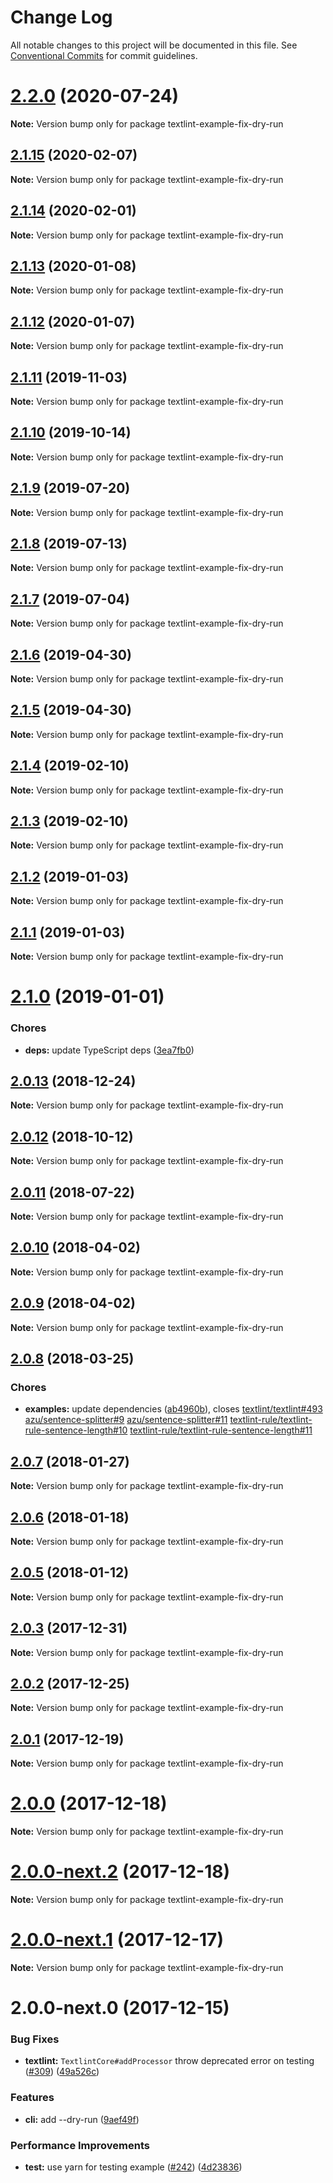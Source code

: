 # Change Log

All notable changes to this project will be documented in this file.
See [Conventional Commits](https://conventionalcommits.org) for commit guidelines.

<a name="2.2.0"></a>
# [2.2.0](https://github.com/textlint/textlint/compare/textlint-example-fix-dry-run@2.1.15...textlint-example-fix-dry-run@2.2.0) (2020-07-24)

**Note:** Version bump only for package textlint-example-fix-dry-run





<a name="2.1.15"></a>
## [2.1.15](https://github.com/textlint/textlint/compare/textlint-example-fix-dry-run@2.1.14...textlint-example-fix-dry-run@2.1.15) (2020-02-07)

**Note:** Version bump only for package textlint-example-fix-dry-run





<a name="2.1.14"></a>
## [2.1.14](https://github.com/textlint/textlint/compare/textlint-example-fix-dry-run@2.1.13...textlint-example-fix-dry-run@2.1.14) (2020-02-01)

**Note:** Version bump only for package textlint-example-fix-dry-run





<a name="2.1.13"></a>
## [2.1.13](https://github.com/textlint/textlint/compare/textlint-example-fix-dry-run@2.1.12...textlint-example-fix-dry-run@2.1.13) (2020-01-08)

**Note:** Version bump only for package textlint-example-fix-dry-run





<a name="2.1.12"></a>
## [2.1.12](https://github.com/textlint/textlint/compare/textlint-example-fix-dry-run@2.1.10...textlint-example-fix-dry-run@2.1.12) (2020-01-07)

**Note:** Version bump only for package textlint-example-fix-dry-run





<a name="2.1.11"></a>
## [2.1.11](https://github.com/textlint/textlint/compare/textlint-example-fix-dry-run@2.1.10...textlint-example-fix-dry-run@2.1.11) (2019-11-03)

**Note:** Version bump only for package textlint-example-fix-dry-run





<a name="2.1.10"></a>
## [2.1.10](https://github.com/textlint/textlint/compare/textlint-example-fix-dry-run@2.1.9...textlint-example-fix-dry-run@2.1.10) (2019-10-14)

**Note:** Version bump only for package textlint-example-fix-dry-run





<a name="2.1.9"></a>
## [2.1.9](https://github.com/textlint/textlint/compare/textlint-example-fix-dry-run@2.1.6...textlint-example-fix-dry-run@2.1.9) (2019-07-20)

**Note:** Version bump only for package textlint-example-fix-dry-run





<a name="2.1.8"></a>
## [2.1.8](https://github.com/textlint/textlint/compare/textlint-example-fix-dry-run@2.1.6...textlint-example-fix-dry-run@2.1.8) (2019-07-13)

**Note:** Version bump only for package textlint-example-fix-dry-run





<a name="2.1.7"></a>
## [2.1.7](https://github.com/textlint/textlint/compare/textlint-example-fix-dry-run@2.1.6...textlint-example-fix-dry-run@2.1.7) (2019-07-04)

**Note:** Version bump only for package textlint-example-fix-dry-run





<a name="2.1.6"></a>
## [2.1.6](https://github.com/textlint/textlint/compare/textlint-example-fix-dry-run@2.1.5...textlint-example-fix-dry-run@2.1.6) (2019-04-30)

**Note:** Version bump only for package textlint-example-fix-dry-run





<a name="2.1.5"></a>
## [2.1.5](https://github.com/textlint/textlint/compare/textlint-example-fix-dry-run@2.1.4...textlint-example-fix-dry-run@2.1.5) (2019-04-30)

**Note:** Version bump only for package textlint-example-fix-dry-run





<a name="2.1.4"></a>
## [2.1.4](https://github.com/textlint/textlint/compare/textlint-example-fix-dry-run@2.1.3...textlint-example-fix-dry-run@2.1.4) (2019-02-10)

**Note:** Version bump only for package textlint-example-fix-dry-run





<a name="2.1.3"></a>
## [2.1.3](https://github.com/textlint/textlint/compare/textlint-example-fix-dry-run@2.1.2...textlint-example-fix-dry-run@2.1.3) (2019-02-10)

**Note:** Version bump only for package textlint-example-fix-dry-run





<a name="2.1.2"></a>
## [2.1.2](https://github.com/textlint/textlint/compare/textlint-example-fix-dry-run@2.1.1...textlint-example-fix-dry-run@2.1.2) (2019-01-03)

**Note:** Version bump only for package textlint-example-fix-dry-run





<a name="2.1.1"></a>
## [2.1.1](https://github.com/textlint/textlint/compare/textlint-example-fix-dry-run@2.1.0...textlint-example-fix-dry-run@2.1.1) (2019-01-03)

**Note:** Version bump only for package textlint-example-fix-dry-run





<a name="2.1.0"></a>
# [2.1.0](https://github.com/textlint/textlint/compare/textlint-example-fix-dry-run@2.0.13...textlint-example-fix-dry-run@2.1.0) (2019-01-01)


### Chores

* **deps:** update TypeScript deps ([3ea7fb0](https://github.com/textlint/textlint/commit/3ea7fb0))




<a name="2.0.13"></a>
## [2.0.13](https://github.com/textlint/textlint/compare/textlint-example-fix-dry-run@2.0.11...textlint-example-fix-dry-run@2.0.13) (2018-12-24)




**Note:** Version bump only for package textlint-example-fix-dry-run

<a name="2.0.12"></a>
## [2.0.12](https://github.com/textlint/textlint/compare/textlint-example-fix-dry-run@2.0.11...textlint-example-fix-dry-run@2.0.12) (2018-10-12)




**Note:** Version bump only for package textlint-example-fix-dry-run

<a name="2.0.11"></a>
## [2.0.11](https://github.com/textlint/textlint/compare/textlint-example-fix-dry-run@2.0.10...textlint-example-fix-dry-run@2.0.11) (2018-07-22)




**Note:** Version bump only for package textlint-example-fix-dry-run

<a name="2.0.10"></a>
## [2.0.10](https://github.com/textlint/textlint/compare/textlint-example-fix-dry-run@2.0.9...textlint-example-fix-dry-run@2.0.10) (2018-04-02)




**Note:** Version bump only for package textlint-example-fix-dry-run

<a name="2.0.9"></a>
## [2.0.9](https://github.com/textlint/textlint/compare/textlint-example-fix-dry-run@2.0.8...textlint-example-fix-dry-run@2.0.9) (2018-04-02)




**Note:** Version bump only for package textlint-example-fix-dry-run

<a name="2.0.8"></a>
## [2.0.8](https://github.com/textlint/textlint/compare/textlint-example-fix-dry-run@2.0.7...textlint-example-fix-dry-run@2.0.8) (2018-03-25)


### Chores

* **examples:** update dependencies ([ab4960b](https://github.com/textlint/textlint/commit/ab4960b)), closes [textlint/textlint#493](https://github.com/textlint/textlint/issues/493) [azu/sentence-splitter#9](https://github.com/azu/sentence-splitter/issues/9) [azu/sentence-splitter#11](https://github.com/azu/sentence-splitter/issues/11) [textlint-rule/textlint-rule-sentence-length#10](https://github.com/textlint-rule/textlint-rule-sentence-length/issues/10) [textlint-rule/textlint-rule-sentence-length#11](https://github.com/textlint-rule/textlint-rule-sentence-length/issues/11)




<a name="2.0.7"></a>
## [2.0.7](https://github.com/textlint/textlint/compare/textlint-example-fix-dry-run@2.0.6...textlint-example-fix-dry-run@2.0.7) (2018-01-27)




**Note:** Version bump only for package textlint-example-fix-dry-run

<a name="2.0.6"></a>
## [2.0.6](https://github.com/textlint/textlint/compare/textlint-example-fix-dry-run@2.0.5...textlint-example-fix-dry-run@2.0.6) (2018-01-18)




**Note:** Version bump only for package textlint-example-fix-dry-run

<a name="2.0.5"></a>
## [2.0.5](https://github.com/textlint/textlint/compare/textlint-example-fix-dry-run@2.0.4...textlint-example-fix-dry-run@2.0.5) (2018-01-12)




**Note:** Version bump only for package textlint-example-fix-dry-run

<a name="2.0.3"></a>
## [2.0.3](https://github.com/textlint/textlint/compare/textlint-example-fix-dry-run@2.0.2...textlint-example-fix-dry-run@2.0.3) (2017-12-31)




**Note:** Version bump only for package textlint-example-fix-dry-run

<a name="2.0.2"></a>
## [2.0.2](https://github.com/textlint/textlint/compare/textlint-example-fix-dry-run@2.0.1...textlint-example-fix-dry-run@2.0.2) (2017-12-25)




**Note:** Version bump only for package textlint-example-fix-dry-run

<a name="2.0.1"></a>
## [2.0.1](https://github.com/textlint/textlint/compare/textlint-example-fix-dry-run@2.0.0...textlint-example-fix-dry-run@2.0.1) (2017-12-19)




**Note:** Version bump only for package textlint-example-fix-dry-run

<a name="2.0.0"></a>
# [2.0.0](https://github.com/textlint/textlint/compare/textlint-example-fix-dry-run@2.0.0-next.2...textlint-example-fix-dry-run@2.0.0) (2017-12-18)




**Note:** Version bump only for package textlint-example-fix-dry-run

<a name="2.0.0-next.2"></a>
# [2.0.0-next.2](https://github.com/textlint/textlint/compare/textlint-example-fix-dry-run@2.0.0-next.1...textlint-example-fix-dry-run@2.0.0-next.2) (2017-12-18)




**Note:** Version bump only for package textlint-example-fix-dry-run

<a name="2.0.0-next.1"></a>
# [2.0.0-next.1](https://github.com/textlint/textlint/compare/textlint-example-fix-dry-run@2.0.0-next.0...textlint-example-fix-dry-run@2.0.0-next.1) (2017-12-17)




**Note:** Version bump only for package textlint-example-fix-dry-run

<a name="2.0.0-next.0"></a>
# 2.0.0-next.0 (2017-12-15)


### Bug Fixes

* **textlint:** `TextlintCore#addProcessor` throw deprecated error on testing ([#309](https://github.com/textlint/textlint/issues/309)) ([49a526c](https://github.com/textlint/textlint/commit/49a526c))


### Features

* **cli:** add --dry-run ([9aef49f](https://github.com/textlint/textlint/commit/9aef49f))


### Performance Improvements

* **test:** use yarn for testing example ([#242](https://github.com/textlint/textlint/issues/242)) ([4d23836](https://github.com/textlint/textlint/commit/4d23836))
